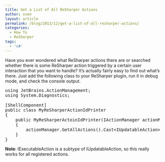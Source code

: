 ```yaml
---
title: Get a List of All ReSharper Actions
author: sven
layout: article
permalink: /blog/2013/12/get-a-list-of-all-resharper-actions/
categories:
  - How To
  - ReSharper
tags:
  - 'c#'
---
```

Have you ever wondered what ReSharper actions there are or searched whether there is some ReSharper action triggered by a certain user interaction that you want to handle? It&#8217;s actually fairly easy to find out what&#8217;s there. Just add the following class to your ReSharper plugin, run it in debug mode, and check the console output.

<pre class="brush: csharp; title: ; notranslate" title="">using JetBrains.ActionManagement;
using System.Diagnostics;

[ShellComponent]
public class MyReSharperActionIdPrinter
{
    public MyReSharperActoinIdPrinter(IActionManager actionManager)
    {
        actionManager.GetAllActions().Cast&lt;IUpdatableAction&gt;().ForEach(action =&gt; Debug.WriteLine(action.Id));
    }
}
</pre>

**Note**: IExecutableAction is a subtype of IUpdatableAction, so this really works for all registered actions.